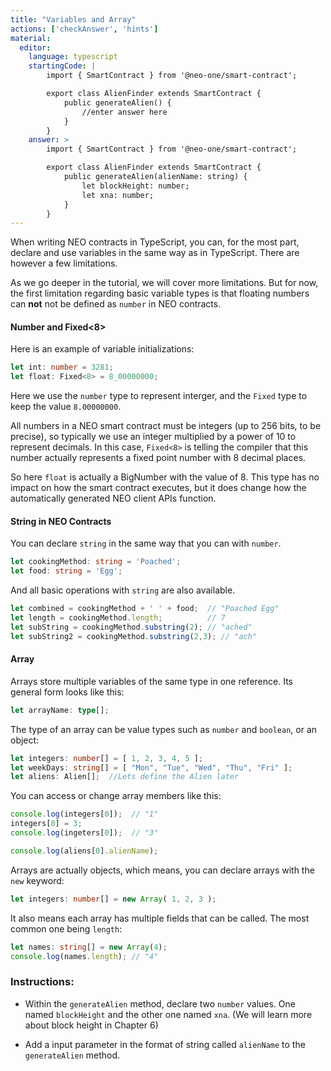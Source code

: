 ```yaml
---
title: "Variables and Array"
actions: ['checkAnswer', 'hints']
material: 
  editor:
    language: typescript
    startingCode: |
        import { SmartContract } from '@neo-one/smart-contract';

        export class AlienFinder extends SmartContract {
            public generateAlien() {
                //enter answer here
            }
        }
    answer: > 
        import { SmartContract } from '@neo-one/smart-contract';

        export class AlienFinder extends SmartContract {
            public generateAlien(alienName: string) {
                let blockHeight: number;
                let xna: number;
            }
        }
---
```



When writing NEO contracts in TypeScript, you can, for the most part, declare and use variables in the same way as in TypeScript. There are however a few limitations. 

As we go deeper in the tutorial, we will cover more limitations. But for now, the first limitation regarding basic variable types is that floating numbers can **not** not be defined as `number` in NEO contracts. 

#### Number and Fixed<8>

Here is an example of variable initializations: 

```typescript
let int: number = 3281;
let float: Fixed<8> = 8_00000000;
```

Here we use the `number` type to represent interger, and the `Fixed` type to keep the value `8.00000000`. 

All numbers in a NEO smart contract must be integers (up to 256 bits, to be precise), so typically we use an integer multiplied by a power of 10 to represent decimals. In this case, `Fixed<8>` is telling the compiler that this number actually represents a fixed point number with 8 decimal places.

So here `float` is actually a BigNumber with the value of 8. This type has no impact on how the smart contract executes, but it does change how the automatically generated NEO client APIs function.


#### String in NEO Contracts

You can declare `string` in the same way that you can with `number`. 

```typescript
let cookingMethod: string = 'Poached'; 
let food: string = 'Egg'; 
```

And all basic operations with `string` are also available.

```typescript
let combined = cookingMethod + ' ' + food;  // "Poached Egg"
let length = cookingMethod.length;          // 7
let subString = cookingMethod.substring(2); // "ached"
let subString2 = cookingMethod.substring(2,3); // "ach"
```

#### Array

Arrays store multiple variables of the same type in one reference. Its general form looks like this: 

```typescript
let arrayName: type[]; 
```

The type of an array can be value types such as `number` and `boolean`, or an object: 

```typescript
let integers: number[] = [ 1, 2, 3, 4, 5 ]; 
let weekDays: string[] = [ "Mon", "Tue", "Wed", "Thu", "Fri" ]; 
let aliens: Alien[];  //Lets define the Alien later
```

You can access or change array members like this: 

```typescript
console.log(integers[0]);  // "1"
integers[0] = 3; 
console.log(ingeters[0]);  // "3"

console.log(aliens[0].alienName);
```

Arrays are actually objects, which means, you can declare arrays with the `new` keyword: 

```typescript
let integers: number[] = new Array( 1, 2, 3 ); 
```

It also means each array has multiple fields that can be called. The most common one being `length`: 

```typescript
let names: string[] = new Array(4); 
console.log(names.length); // "4"
```

### Instructions: 

- Within the `generateAlien` method, declare two `number` values. One named `blockHeight` and the other one named `xna`. (We will learn more about block height in Chapter 6)

- Add a input parameter in the format of string called `alienName` to the `generateAlien` method.